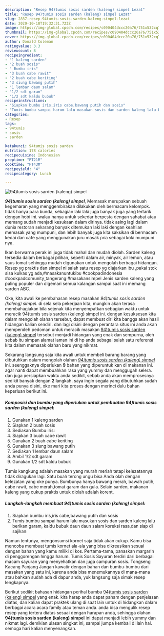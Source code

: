 ```yaml
---
description: "Resep 94)tumis sosis sarden (kaleng) simpel Lezat"
title: "Resep 94)tumis sosis sarden (kaleng) simpel Lezat"
slug: 2837-resep-94tumis-sosis-sarden-kaleng-simpel-lezat
date: 2020-10-18T19:32:31.723Z
image: https://img-global.cpcdn.com/recipes/c090404dccc20a76/751x532cq70/94tumis-sosis-sarden-kaleng-simpel-foto-resep-utama.jpg
thumbnail: https://img-global.cpcdn.com/recipes/c090404dccc20a76/751x532cq70/94tumis-sosis-sarden-kaleng-simpel-foto-resep-utama.jpg
cover: https://img-global.cpcdn.com/recipes/c090404dccc20a76/751x532cq70/94tumis-sosis-sarden-kaleng-simpel-foto-resep-utama.jpg
author: Donald Coleman
ratingvalue: 3.3
reviewcount: 8
recipeingredient:
- "1 kaleng sarden"
- "2 buah sosis"
- " Bumbu iris"
- "3 buah cabe rawit"
- "2 buah cabe keriting"
- "3 siung bawang putih"
- "1 lembar daun salam"
- "1/2 sdt garam"
- "1/2 sdt kaldu bubuk"
recipeinstructions:
- "Siapkan bumbu iris,iris cabe,bawang putih dan sosis"
- "Tumis bumbu sampai harum lalu masukan sosis dan sarden kaleng lalu berikan garam, kaldu bubuk daun daun salam koreksi rasa,dan siap di sajikan"
categories:
- Resep
tags:
- 94tumis
- sosis
- sarden

katakunci: 94tumis sosis sarden 
nutrition: 178 calories
recipecuisine: Indonesian
preptime: "PT21M"
cooktime: "PT43M"
recipeyield: "4"
recipecategory: Lunch

---
```



![94)tumis sosis sarden (kaleng) simpel](https://img-global.cpcdn.com/recipes/c090404dccc20a76/751x532cq70/94tumis-sosis-sarden-kaleng-simpel-foto-resep-utama.jpg)

<b><i>94)tumis sosis sarden (kaleng) simpel</i></b>, Memasak merupakan sebuah kegemaran yang menggembirakan dilakukan oleh bermacam kelompok. tidak hanya para bunda, sebagian laki laki juga banyak juga yang tertarik dengan hobi ini. walau hanya untuk sekedar berpesta dengan sahabat atau memang sudah menjadi kesukaan dalam dirinya. tidak asing lagi dalam dunia restoran sekarang banyak ditemukan laki laki dengan keahlian memasak yang mumpuni, dan lebih banyak juga kita saksikan di bermacam kedai dan cafe yang menggunakan juru masak pria sebagai koki mumpuni nya.

Ikan berwarna perak ini juga tidak mahal dan mudah diolah. Sarden kaleng tersedia dalam berbagai pilihan, seperti dalam air, minyak, air lemon, atau saus tomat sehingga mudah digunakan untuk mengolah berbagai hidangan. Resep yg praktis dan simpel ni salah satu resep yg diajarkan ibu ,pakai stok sisa kulkas yg ada,#masakanuntukibu #cookpadindonesia #cookpadcomunity_tangerang #masakansimpel Jenis sarden kaleng yang paling populer dan digemari semua kalangan sampai saat ini memang sarden ABC.

Oke, kita awali ke pembahasan resep masakan <i>94)tumis sosis sarden (kaleng) simpel</i>. di sela sela pekerjaan kita, mungkin akan terasa membahagiakan bila sejenak kita menyempatkan sebagian waktu untuk meracik 94)tumis sosis sarden (kaleng) simpel ini. dengan kesuksesan kita dalam mengolah olahan tersebut, dapat membuat diri kita bangga akan hasil hidangan kalian sendiri. dan lagi disini dengan perantara situs ini anda akan memperoleh pedoman untuk meracik masakan <u>94)tumis sosis sarden (kaleng) simpel</u> tersebut menjadi hidangan yang enak dan sempurna, oleh sebab itu simpan alamat laman ini di hp anda sebagai salah satu referensi kita dalam memasak olahan baru yang nikmat.


Sekarang langsung saja kita awali untuk membeli barang barang yang dibutuhkan dalam mengolah olahan <u><i>94)tumis sosis sarden (kaleng) simpel</i></u> ini. seenggaknya diperlukan <b>9</b> bahan yang diperuntuk kan di makanan ini. agar nanti dapat membuahkan rasa yang yummy dan menggugah selera. dan juga persiapkan waktu anda sedikit, sebab anda akan memprosesnya sedikit banyak dengan <b>2</b> langkah. saya ingin segala yang dibutuhkan sudah anda punya disini, oke mari kita proses dengan merinci dulu bahan keperluan berikut ini.

<!--inarticleads1-->

##### Komposisi dan bumbu yang diperlukan untuk pembuatan 94)tumis sosis sarden (kaleng) simpel:

1. Gunakan 1 kaleng sarden
1. Siapkan 2 buah sosis
1. Sediakan  Bumbu iris:
1. Siapkan 3 buah cabe rawit
1. Gunakan 2 buah cabe keriting
1. Gunakan 3 siung bawang putih
1. Sediakan 1 lembar daun salam
1. Ambil 1/2 sdt garam
1. Gunakan 1/2 sdt kaldu bubuk


Tumis kangkung adalah masakan yang murah meriah tetapi kelezatannya tidak diragukan lagi. Satu buah terong ungu bisa Anda olah dengan kelezatan yang oke punya. Bumbunya hanya bawang merah, bawah putih, cabe rawit, cabe merah,tomat garam dan gula. Selain sarden, makanan kaleng yang cukup praktis untuk diolah adalah korent. 

<!--inarticleads2-->

##### Langkah-langkah membuat 94)tumis sosis sarden (kaleng) simpel:

1. Siapkan bumbu iris,iris cabe,bawang putih dan sosis
1. Tumis bumbu sampai harum lalu masukan sosis dan sarden kaleng lalu berikan garam, kaldu bubuk daun daun salam koreksi rasa,dan siap di sajikan


Namun tentunya, mengonsumsi kornet saja tidak akan cukup. Kamu bisa mencoba membuat tumis kornet ala-ala yang bisa dikreasikan sesuai dengan bahan yang kamu miliki di kos. Pertama-tama, panaskan margarin di penggorengan hingga harum. Tumis Sosis Sayuran terdiri dari berbagai macam sayuran yang menyehatkan dan juga campuran sosis. Tongseng Kacang Panjang Jangan kawatir dengan bahan dan bumbu-bumbu dari masakan yang satu ini, karena anda bisa menemukannya di mana-mana atau bahkan sudah ada di dapur anda, yuk langsung saja simak resep lengkapnya. 

Berikut sedikit bahasan hidangan perihal bumbu <u>94)tumis sosis sarden (kaleng) simpel</u> yang enak. kita harap anda dapat paham dengan penjelasan diatas, dan kalian dapat praktek ulang di saat lain untuk di hidangkan dalam berbagai acara acara family atau teman anda. anda bisa mengulik resep resep yang tertera diatas sesuai dengan harapan anda, sehingga olahan <b>94)tumis sosis sarden (kaleng) simpel</b> ini dapat menjadi lebih yummy dan nikmat lagi. demikian ulasan singkat ini, sampai jumpa kembali di lain hal. semoga hari kalian menyenangkan.
